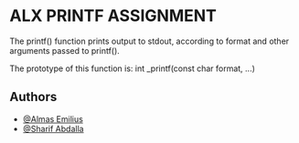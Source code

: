 
# ALX PRINTF ASSIGNMENT
The printf() function prints output to stdout, according to format and other arguments passed to printf().

The prototype of this function is: int _printf(const char format, ...)

## Authors

- [@Almas Emilius](https://www.github.com/almasemilius)
- [@Sharif Abdalla](https://www.github.com/sharibeast)


